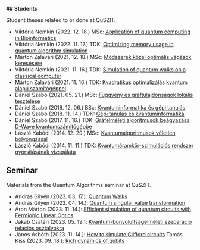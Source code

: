 **## Students**

Student theses related to or done at QuSZIT.

- Viktória Nemkin (2022\. 12\. 18\.) MSc: [Application of quantum computing in Bioinformatics](/students/nemkin-2022-quantum-bioinformatics-msc.pdf)
- Viktória Nemkin (2022\. 11\. 17\.) TDK: [Optimizing memory usage in quantum algorithm simulation](/students/nemkin-2022-memory-quantum-simulation-tdk.pdf)
- Márton Zalavári (2021\. 12\. 18\.) MSc: [Módszerek közel optimális vágások keresésére](/students/zalavari-2021-kozelito-vagasok-msc.pdf)
- Viktória Nemkin (2021\. 11\. 16\.) TDK: [Simulation of quantum walks on a classical computer](/students/nemkin-2021-simulate-qwalk-tdk.pdf)
- Márton Zalavári (2021\. 11\. 16\.) TDK: [Kvadratikus optimalizálás kvantum alapú számítógéppel](/students/zalavari-2021-qubo-tdk.pdf)
- Dániel Szabó (2021\. 05\. 21\.) MSc: [Függvény és gráftulajdonságok lokális tesztelése](/students/szabo-2021-tulajdonsag-teszteles-msc.pdf)
- Dániel Szabó (2018\. 12\. 06\.) BSc: [Kvantuminformatika és gépi tanulás](/students/szabo-2018-kvantum-gepi-tanulas-bsc.pdf)
- Dániel Szabó (2018\. 11\. 14\.) TDK: [Gépi tanulás és kvantuminformatika](/students/szabo-2018-gepi-tanulas-kvantum-tdk.pdf)
- Dániel Szabó (2017\. 11\. 16\.) TDK: [Gráfelméleti algoritmusok beágyazása D-Wave kvantumszámítógépbe](/students/szabo-2017-grafelm-dwave-tdk.pdf)
- László Kabódi (2014\. 12\. 29\.) MSc: [Kvantumalgoritmusok véletlen bolyongással](/students/kabodi-2014-kvantum-bolyongas-msc.pdf)
- László Kabódi (2014\. 11\. 11\.) TDK: [Kvantumáramkör-szimulációs rendszer gyorsításának vizsgálata](/students/kabodi-2014-kvantumszimulacio-gyorsitas-tdk.pdf)

## Seminar

Materials from the Quantum Algorithms seminar at QuSZIT.

- András Gilyén (2023. 03. 17.): [Quantum Walks](/seminar/andras-gilyen-2023-03-17-seminar-quantum-walks.pdf)
- András Gilyén (2023. 04. 14.): [Quantum singular value transformation](/seminar/andras-gilyen-2023-04-14-seminar-quantum-singular-value-transformation.pdf)
- Áron Márton (2023. 11. 14.): [Efficient simulation of quantum circuits with Fermionic Linear Optics](/seminar/aron-marton-2023-11-14-seminar-efficient-simulation-of-quantum-circuits-with-fermionic-linear-optics.pdf)
- Jakab Csatári (2023. 05. 19.): [Kvantum-bonyolultságelméleti szeparáció relációs osztályokra](/seminar/jakab-csatari-2023-05-19-seminar-kvantum-bonyolultsagelmeleti-szeparacio-relacios-osztalyokra.pdf)
- János Asbóth (2023. 11. 14.): [How to simulate Clifford circuits](/seminar/janos-asboth-2023-11-14-seminar-clifford-szimulator.pdf)
Tamás Kiss (2023. 09. 18.): [Rich dynamics of qubits](/seminar/tamas-kiss-2023-09-18-seminar-rich-dynamics-of-qubits.pdf)
